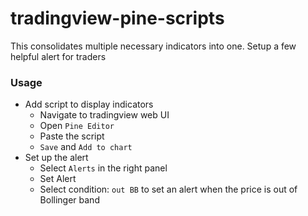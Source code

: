 # tradingview-pine-scripts
This consolidates multiple necessary indicators into one. Setup a few helpful alert for traders

### Usage
  - Add script to display indicators
    - Navigate to tradingview web UI
    - Open `Pine Editor`
    - Paste the script
    - `Save`  and `Add to chart`
  - Set up the alert
    - Select `Alerts` in the right panel
    - Set Alert
    - Select condition: `out BB` to set an alert when the price is out of Bollinger band
